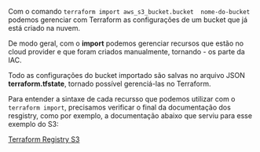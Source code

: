 Com o comando `terraform import aws_s3_bucket.bucket  nome-do-bucket` podemos gerenciar com Terraform as configurações de um bucket que já está criado na nuvem.   

De modo geral, com o __import__  podemos gerenciar recursos que estão no cloud provider e que foram criados manualmente, tornando - os parte da IAC. 

Todo as configurações do bucket importado são salvas no arquivo JSON __terraform.tfstate__, tornado possível gerenciá-las no Terraform.

Para entender a sintaxe de cada recursso que podemos utilizar com o `terraform import`, precisamos verificar o final da documentação dos resgistry, como por exemplo, a documentação abaixo que serviu para esse exemplo do S3:  


[Terraform Registry S3](https://registry.terraform.io/providers/hashicorp/aws/latest/docs/resources/s3_bucket)